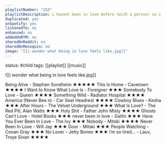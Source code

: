 ```yaml
---
playlistNumber: "152"
playlistDescription: i havent been in love before (with a person) so i dont really know what it means (and im starting to think i cant)
duplicated: yes
onSpotify: yes
listenedTo: no
enhanced: no
addedOnRYM: no
sharedOnReddit: no
sharedOnMonoquin: no
image: "[[i wonder what being in love feels like.jpg]]"
---
```

status: #child 
tags: [[playlist]] [[music]] 

![[i wonder what being in love feels like.jpg]]

Being Alive - Stephen Sondheim ★★★★★
This Is Home - Cavetown ★★★★
I Want to Know What Love Is - Foreigner ★★★
Somebody To Love - Queen ★★★★
Something Wild - Radiator Hospital ★★★★
America (Never Bee n) - Car Seat Headrest ★★★★
Cowboy Blues - Kesha ★★★
After Hours - The Velvet Underground ★★★
What Is Love? - The Red Pill, Alan Watts ★★★
Holy Shit - Father John Misty ★★★★
Ghosts Can’t Love - Hotel Books ★★★
never been in love - Gatlin  ★★★
Have You Ever Been in Love - The Ivy ★★★
Nobody - Mitski ★★★★
Never Been In Love - Will Jay ★★★
Door - Mitski ★★★
People Watching - Conan Gray ★★★
No Lover - Jetty Bones ★★★
i’m so tired… - Lauv, Troye Sivan ★★★★
